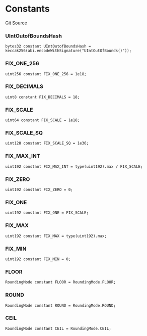 # Constants
[Git Source](https://github.com/larrythecucumber321/protocol/blob/77d337b8595ba96d069ded321419b36a61984170/contracts/libraries/Fixed.sol)

### UIntOutofBoundsHash

```solidity
bytes32 constant UIntOutofBoundsHash = keccak256(abi.encodeWithSignature("UIntOutOfBounds()"));
```

### FIX_ONE_256

```solidity
uint256 constant FIX_ONE_256 = 1e18;
```

### FIX_DECIMALS

```solidity
uint8 constant FIX_DECIMALS = 18;
```

### FIX_SCALE

```solidity
uint64 constant FIX_SCALE = 1e18;
```

### FIX_SCALE_SQ

```solidity
uint128 constant FIX_SCALE_SQ = 1e36;
```

### FIX_MAX_INT

```solidity
uint192 constant FIX_MAX_INT = type(uint192).max / FIX_SCALE;
```

### FIX_ZERO

```solidity
uint192 constant FIX_ZERO = 0;
```

### FIX_ONE

```solidity
uint192 constant FIX_ONE = FIX_SCALE;
```

### FIX_MAX

```solidity
uint192 constant FIX_MAX = type(uint192).max;
```

### FIX_MIN

```solidity
uint192 constant FIX_MIN = 0;
```

### FLOOR

```solidity
RoundingMode constant FLOOR = RoundingMode.FLOOR;
```

### ROUND

```solidity
RoundingMode constant ROUND = RoundingMode.ROUND;
```

### CEIL

```solidity
RoundingMode constant CEIL = RoundingMode.CEIL;
```

